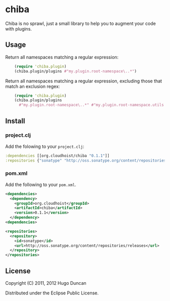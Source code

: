 # chiba

Chiba is no sprawl, just a small library to help you to augment your code with plugins.

## Usage

Return all namespaces matching a regular expression:

```clojure
    (require 'chiba.plugin)
    (chiba.plugin/plugins #"my.plugin.root-namespace\..*")
```

Return all namespaces matching a regular expression, excluding those that match
an exclusion regex:

```clojure
    (require 'chiba.plugin)
    (chiba.plugin/plugins
      #"my.plugin.root-namespace\..*" #"my.plugin.root-namespace.utils.*")
```

## Install

### project.clj

Add the folowing to your `project.clj`:

```clojure
:dependencies [[org.cloudhoist/chiba "0.1.1"]]
:repositories {"sonatype" "http://oss.sonatype.org/content/repositories/releases"}
```
### pom.xml

Add the following to your `pom.xml`.

```xml
<dependencies>
  <dependency>
    <groupId>org.cloudhoist</groupId>
    <artifactId>chiba</artifactId>
    <version>0.1.1</version>
  </dependency>
<dependencies>

<repositories>
  <repository>
    <id>sonatype</id>
    <url>http://oss.sonatype.org/content/repositories/releases</url>
  </repository>
</repositories>
```

## License

Copyright (C) 2011, 2012 Hugo Duncan

Distributed under the Eclipse Public License.
